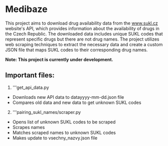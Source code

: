# Medibaze

This project aims to download drug availability data from the www.sukl.cz website's API, which provides information about the availability of drugs in the Czech Republic. The downloaded data includes unique SUKL codes that represent specific drugs but there are not drug names. The project utilizes web scraping techniques to extract the necessary data and create a custom JSON file that maps SUKL codes to their corresponding drug names.

**Note: This project is currently under development.**

## Important files:

1. '''get_api_data.py
- Downloads new API data to datayyyy-mm-dd.json file
- Compares old data and new data to get unknown SUKL codes

2. '''pairing_sukl_names/scraper.py
- Opens list of unknown SUKL codes to be scraped
- Scrapes names
- Matches scraped names to unknown SUKL codes
- Makes update to vsechny_nazvy.json file
